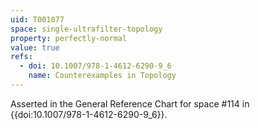 ```yaml
---
uid: T001077
space: single-ultrafilter-topology
property: perfectly-normal
value: true
refs:
  - doi: 10.1007/978-1-4612-6290-9_6
    name: Counterexamples in Topology
---
```

Asserted in the General Reference Chart for space #114 in
{{doi:10.1007/978-1-4612-6290-9_6}}.
